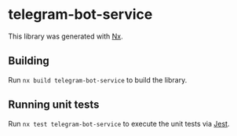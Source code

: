 # telegram-bot-service

This library was generated with [Nx](https://nx.dev).

## Building

Run `nx build telegram-bot-service` to build the library.

## Running unit tests

Run `nx test telegram-bot-service` to execute the unit tests via [Jest](https://jestjs.io).
